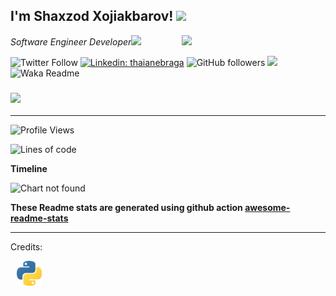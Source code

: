 <h2> I'm Shaxzod Xojiakbarov! <img src="https://media.giphy.com/media/12oufCB0MyZ1Go/giphy.gif" width="50"></h2>
<img align='right' src="https://media.giphy.com/media/M9gbBd9nbDrOTu1Mqx/giphy.gif" width="230">
<p><em>Software Engineer Developer<img src="https://media.giphy.com/media/WUlplcMpOCEmTGBtBW/giphy.gif" width="30"> 
</em></p>

![Twitter Follow](https://img.shields.io/twitter/follow/misteranmol?label=Follow)
[![Linkedin: thaianebraga](https://img.shields.io/badge/-anmol-blue?style=flat-square&logo=Linkedin&logoColor=white&link=https://www.linkedin.com/in/anmol-p-singh/)](https://www.linkedin.com/in/anmol-p-singh/)
![GitHub followers](https://img.shields.io/github/followers/anmol098?label=Follow&style=social)
![](https://visitor-badge.glitch.me/badge?page_id=anmol098.anmol098)
![Waka Readme](https://github.com/anmol098/anmol098/workflows/Waka%20Readme/badge.svg)



### <img src="https://media.giphy.com/media/VgCDAzcKvsR6OM0uWg/giphy.gif" width="50">

---
<!--START_SECTION:waka-->
![Profile Views](http://img.shields.io/badge/Profile%20Views-1621-blue)

![Lines of code](https://img.shields.io/badge/From%20Hello%20World%20I%27ve%20Written-2.9%20million%20lines%20of%20code-blue)




**Timeline**

![Chart not found](https://github.com/anmol098/anmol098/blob/master/charts/bar_graph.png) 


<!--END_SECTION:waka-->

**These Readme stats are generated using github action [awesome-readme-stats](https://github.com/anmol098/waka-readme-stats)**

-----
Credits:

<img src="https://github.com/shaurya-src/shaurya-src/raw/main/Assets/python.png" height="40" hspace="10" style="max-width: 100%;">
